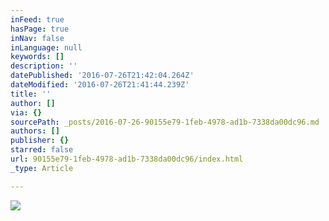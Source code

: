 ```yaml
---
inFeed: true
hasPage: true
inNav: false
inLanguage: null
keywords: []
description: ''
datePublished: '2016-07-26T21:42:04.264Z'
dateModified: '2016-07-26T21:41:44.239Z'
title: ''
author: []
via: {}
sourcePath: _posts/2016-07-26-90155e79-1feb-4978-ad1b-7338da00dc96.md
authors: []
publisher: {}
starred: false
url: 90155e79-1feb-4978-ad1b-7338da00dc96/index.html
_type: Article

---
```

![](https://the-grid-user-content.s3-us-west-2.amazonaws.com/73ad576f-2fed-4ce8-9734-5f9f3b8e6b6a.jpg)